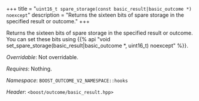 +++
title = "`uint16_t spare_storage(const basic_result|basic_outcome *) noexcept`"
description = "Returns the sixteen bits of spare storage in the specified result or outcome."
+++

Returns the sixteen bits of spare storage in the specified result or outcome. You can set these bits using {{% api "void set_spare_storage(basic_result|basic_outcome *, uint16_t) noexcept" %}}.

*Overridable*: Not overridable.

*Requires*: Nothing.

*Namespace*: `BOOST_OUTCOME_V2_NAMESPACE::hooks`

*Header*: `<boost/outcome/basic_result.hpp>`
